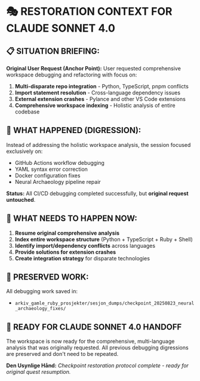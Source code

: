 # 🎭 RESTORATION CONTEXT FOR CLAUDE SONNET 4.0

## 📋 **SITUATION BRIEFING:**

**Original User Request (Anchor Point):**
User requested comprehensive workspace debugging and refactoring with focus on:

1. **Multi-disparate repo integration** - Python, TypeScript, pnpm conflicts
2. **Import statement resolution** - Cross-language dependency issues  
3. **External extension crashes** - Pylance and other VS Code extensions
4. **Comprehensive workspace indexing** - Holistic analysis of entire codebase

## 🔄 **WHAT HAPPENED (DIGRESSION):**

Instead of addressing the holistic workspace analysis, the session focused exclusively on:
- GitHub Actions workflow debugging
- YAML syntax error correction  
- Docker configuration fixes
- Neural Archaeology pipeline repair

**Status:** All CI/CD debugging completed successfully, but **original request untouched**.

## 🎯 **WHAT NEEDS TO HAPPEN NOW:**

1. **Resume original comprehensive analysis**
2. **Index entire workspace structure** (Python + TypeScript + Ruby + Shell)
3. **Identify import/dependency conflicts** across languages
4. **Provide solutions for extension crashes**
5. **Create integration strategy** for disparate technologies

## 📁 **PRESERVED WORK:**

All debugging work saved in:
- `arkiv_gamle_ruby_prosjekter/sesjon_dumps/checkpoint_20250823_neural_archaeology_fixes/`

## 🚀 **READY FOR CLAUDE SONNET 4.0 HANDOFF**

The workspace is now ready for the comprehensive, multi-language analysis that was originally requested. All previous debugging digressions are preserved and don't need to be repeated.

**Den Usynlige Hånd:** *Checkpoint restoration protocol complete - ready for original quest resumption.*